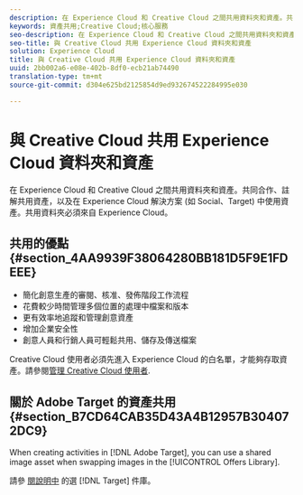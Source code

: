 ```yaml
---
description: 在 Experience Cloud 和 Creative Cloud 之間共用資料夾和資產。共同合作、註解共用資產，以及在 Experience Cloud 解決方案 (如 Social、Target) 中使用資產。共用資料夾必須來自 Experience Cloud。
keywords: 資產共用;Creative Cloud;核心服務
seo-description: 在 Experience Cloud 和 Creative Cloud 之間共用資料夾和資產。共同合作、註解共用資產，以及在 Experience Cloud 解決方案 (如 Social、Target) 中使用資產。共用資料夾必須來自 Experience Cloud。
seo-title: 與 Creative Cloud 共用 Experience Cloud 資料夾和資產
solution: Experience Cloud
title: 與 Creative Cloud 共用 Experience Cloud 資料夾和資產
uuid: 2bb002a6-e08e-402b-8df0-ecb21ab74490
translation-type: tm+mt
source-git-commit: d304e625bd2125854d9ed932674522284995e030

---
```



# 與 Creative Cloud 共用 Experience Cloud 資料夾和資產

在 Experience Cloud 和 Creative Cloud 之間共用資料夾和資產。共同合作、註解共用資產，以及在 Experience Cloud 解決方案 (如 Social、Target) 中使用資產。共用資料夾必須來自 Experience Cloud。

## 共用的優點 {#section_4AA9939F38064280BB181D5F9E1FDEEE}

* 簡化創意生產的審閱、核准、發佈階段工作流程
* 花費較少時間管理多個位置的處理中檔案和版本
* 更有效率地追蹤和管理創意資產
* 增加企業安全性
* 創意人員和行銷人員可輕鬆共用、儲存及傳送檔案

Creative Cloud 使用者必須先進入 Experience Cloud 的白名單，才能夠存取資產。請參閱[管理 Creative Cloud 使用者](../experience-cloud-assets/t-admin-add-cc-user.md#task_F36D4F1D49B44F09A54F7371810D2752).

## 關於 Adobe Target 的資產共用 {#section_B7CD64CAB35D43A4B12957B304072DC9}

When creating activities in [!DNL Adobe Target], you can use a shared image asset when swapping images in the [!UICONTROL Offers Library].

請參 [閱說明中](https://docs.adobe.com/help/en/target/using/experiences/offers/manage-content.html) 的選 [!DNL Target] 件庫。
